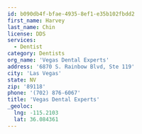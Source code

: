 ```yaml
---
id: b090db4f-bfae-4935-8ef1-e35b102fbdd2
first_name: Harvey
last_name: Chin
license: DDS
services:
  - Dentist
category: Dentists
org_name: 'Vegas Dental Experts'
address: '6870 S. Rainbow Blvd, Ste 119'
city: 'Las Vegas'
state: NV
zip: '89118'
phone: '(702) 876-6067'
title: 'Vegas Dental Experts'
_geoloc:
  lng: -115.2103
  lat: 36.084361
---
```

